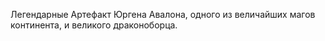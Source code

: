 Легендарные Артефакт Юргена Авалона, одного из величайших магов континента, и великого драконоборца.